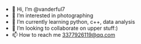 - 👋 Hi, I’m @vanderful7
- 👀 I’m interested in photographing
- 🌱 I’m currently learning python, c++, data analysis
- 💞️ I’m looking to collaborate on upper stuff:)
- 📫 How to reach me 3377926119@qq.com

<!---
vanderful7/vanderful7 is a ✨ special ✨ repository because its `README.md` (this file) appears on your GitHub profile.
You can click the Preview link to take a look at your changes.
--->
